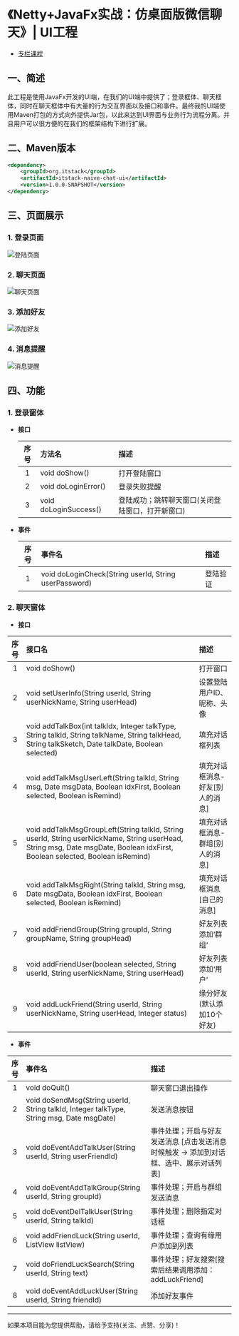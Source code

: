 # 《Netty+JavaFx实战：仿桌面版微信聊天》| UI工程

- [专栏课程](https://chat.itstack.org/)

## 一、简述

此工程是使用JavaFx开发的UI端，在我们的UI端中提供了；登录框体、聊天框体，同时在聊天框体中有大量的行为交互界面以及接口和事件。最终我的UI端使用Maven打包的方式向外提供Jar包，以此来达到UI界面与业务行为流程分离。并且用户可以很方便的在我们的框架结构下进行扩展。

## 二、Maven版本

```xml
<dependency>
	<groupId>org.itstack</groupId>
	<artifactId>itstack-naive-chat-ui</artifactId>
	<version>1.0.0-SNAPSHOT</version>
</dependency>
```

## 三、页面展示

### 1. 登录页面

![登陆页面](http://chat.itstack.org/assets/img/2020/ui-00.png)

### 2. 聊天页面

![聊天页面](http://chat.itstack.org/assets/img/2020/ui-01.png)

### 3. 添加好友

![添加好友](http://chat.itstack.org/assets/img/2020/ui-02.png)

### 4. 消息提醒

![消息提醒](http://chat.itstack.org/assets/img/2020/ui-05.png)

## 四、功能

### 1. 登录窗体

- **接口**

	| 序号 | 方法名 |  描述 |
	| :---: | :--- | :--- | 
	| 1 | void doShow() | 打开登陆窗口 | 
	| 2 | void doLoginError() | 登录失败提醒 | 
	| 3 | void doLoginSuccess() | 登陆成功；跳转聊天窗口(关闭登陆窗口，打开新窗口) | 

- **事件**

	| 序号 | 事件名 |  描述 |
	| :---: | :--- |  :--- | 
	| 1 | void doLoginCheck(String userId, String userPassword) | 登陆验证 | 


### 2. 聊天窗体

- **接口**

| 序号 | 接口名 |  描述 |
| :---: | :--- |  :--- | 
| 1 | void doShow() | 打开窗口 |
| 2 | void setUserInfo(String userId, String userNickName, String userHead) | 设置登陆用户ID、昵称、头像 | 
| 3 | void addTalkBox(int talkIdx, Integer talkType, String talkId, String talkName, String talkHead, String talkSketch, Date talkDate, Boolean selected) | 填充对话框列表 |
| 4 | void addTalkMsgUserLeft(String talkId, String msg, Date msgData, Boolean idxFirst, Boolean selected, Boolean isRemind) | 填充对话框消息-好友[别人的消息] |
| 5 | void addTalkMsgGroupLeft(String talkId, String userId, String userNickName, String userHead, String msg, Date msgDate, Boolean idxFirst, Boolean selected, Boolean isRemind) | 填充对话框消息-群组[别人的消息] |
| 6 | void addTalkMsgRight(String talkId, String msg, Date msgData, Boolean idxFirst, Boolean selected, Boolean isRemind) | 填充对话框消息[自己的消息] |
| 7 | void addFriendGroup(String groupId, String groupName, String groupHead) | 好友列表添加‘群组’ |
| 8 | void addFriendUser(boolean selected, String userId, String userNickName, String userHead) | 好友列表添加‘用户’ |
| 9 | void addLuckFriend(String userId, String userNickName, String userHead, Integer status) |  缘分好友(默认添加10个好友) |

- **事件**

| 序号 | 事件名 |  描述 |
| :---: | :--- |  :--- | 
| 1 | void doQuit() | 聊天窗口退出操作 | 
| 2 | void doSendMsg(String userId, String talkId, Integer talkType, String msg, Date msgDate) | 发送消息按钮 | 
| 3 | void doEventAddTalkUser(String userId, String userFriendId) | 事件处理；开启与好友发送消息 [点击发送消息时候触发 -> 添加到对话框、选中、展示对话列表] | 
| 4 | void doEventAddTalkGroup(String userId, String groupId) | 事件处理；开启与群组发送消息 | 
| 5 | void doEventDelTalkUser(String userId, String talkId) | 事件处理；删除指定对话框 | 
| 6 | void addFriendLuck(String userId, ListView<Pane> listView) | 事件处理；查询有缘用户添加到列表 | 
| 7 | void doFriendLuckSearch(String userId, String text) | 事件处理；好友搜索[搜索后结果调用添加：addLuckFriend] | 
| 8 | void doEventAddLuckUser(String userId, String friendId) | 添加好友事件 | 

----

如果本项目能为您提供帮助，请给予支持(关注、点赞、分享)！